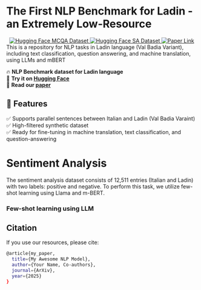# The First NLP Benchmark for Ladin - an Extremely Low-Resource
<div align="center">
  <a href="https://huggingface.co/datasets/ulinnuha/mcqa_ladin_italian">
    <img src="https://img.shields.io/badge/HuggingFace-MCQA Dataset-yellow" alt="Hugging Face MCQA Dataset">
  </a>
  <a href="https://huggingface.co/datasets/ulinnuha/sentiment_analysis_ladin_italian">
    <img src="https://img.shields.io/badge/HuggingFace-SA Dataset-green" alt="Hugging Face SA Dataset">
  </a>
  <a href="https://arxiv.org/abs/XXXX.XXXXX">
    <img src="https://img.shields.io/badge/Paper-arXiv-red" alt="Paper Link">
  </a>
</div>
This is a repository for NLP tasks in Ladin language (Val Badia Variant), including text classification, question answering, and machine translation, using LLMs and mBERT


🔥 **NLP Benchmark dataset for Ladin language**  
🔗 **Try it on [Hugging Face](https://huggingface.co/datasets/ulinnuha)**  
📄 **Read our [paper](https://arxiv.org/abs/XXXX.XXXXX)**  

## 📌 Features
✅ Supports parallel sentences between Italian and Ladin (Val Badia Varaint)  
✅ High-filtered synthetic dataset  
✅ Ready for fine-tuning in machine translation, text classification, and question-answering

# Sentiment Analysis
The sentiment analysis dataset consists of 12,511 entries (Italian and Ladin) with two labels: positive and negative. To perform this task, we utilize few-shot learning using Llama and m-BERT.
### Few-shot learning using LLM


## Citation
If you use our resources, please cite:
```bash
@article{my_paper,
  title={My Awesome NLP Model},
  author={Your Name, Co-authors},
  journal={ArXiv},
  year={2025}
}



